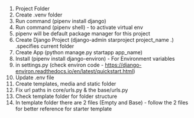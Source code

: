 1. Project Folder
2. Create .venv folder
3. Run command (pipenv install django)
4. Run command (pipenv shell) - to activate virtual env
5. pipenv will be default package manager for this project
6. Create Django Project (django-admin starproject project_name .) .specifies current folder
7. Create App (python manage.py startapp app_name)
8. Install (pipenv install django-environ) - For Environment variables
9. in settings.py (check environ code - https://django-environ.readthedocs.io/en/latest/quickstart.html)
10. Update .env file
11. Create templates, media and static folder
12. Fix url paths in core/urls.py & the base/urls.py
13. Check template folder for folder structure
14. In template folder there are 2 files (Empty and Base) - follow the 2 files for better reference for starter template
